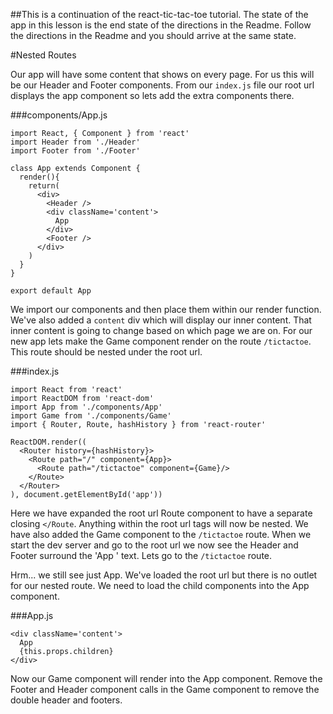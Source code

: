 ##This is a continuation of the react-tic-tac-toe tutorial. The state of the app in this lesson is the end state of the directions in the Readme. Follow the directions in the Readme and you should arrive at the same state.


#Nested Routes

Our app will have some content that shows on every page.  For us this will be our
Header and Footer components.  From our `index.js` file our root url displays the
app component so lets add the extra components there.

###components/App.js
```
import React, { Component } from 'react'
import Header from './Header'
import Footer from './Footer'

class App extends Component {
  render(){
    return(
      <div>
        <Header />
        <div className='content'>
          App
        </div>
        <Footer />
      </div>
    )
  }
}

export default App
```

We import our components and then place them within our render function.  We've
also added a `content` div which will display our inner content.  That inner content
is going to change based on which page we are on. For our new app lets make the
Game component render on the route `/tictactoe`. This route should be nested
under the root url.

###index.js
```
import React from 'react'
import ReactDOM from 'react-dom'
import App from './components/App'
import Game from './components/Game'
import { Router, Route, hashHistory } from 'react-router'

ReactDOM.render((
  <Router history={hashHistory}>
    <Route path="/" component={App}>
      <Route path="/tictactoe" component={Game}/>
    </Route>
  </Router>
), document.getElementById('app'))
```

Here we have expanded the root url Route component to have a separate closing `</Route`.
Anything within the root url tags will now be nested.  We have also added the Game
component to the `/tictactoe` route.  When we start the dev server and go to the root
url we now see the Header and Footer surround the 'App ' text.  Lets go to the `/tictactoe`
route.

Hrm... we still see just App. We've loaded the root url but there is no outlet
for our nested route. We need to load the child components into the App component.

###App.js
```
<div className='content'>
  App
  {this.props.children}
</div>
```

Now our Game component will render into the App component.  Remove the Footer and
Header component calls in the Game component to remove the double header and footers.
